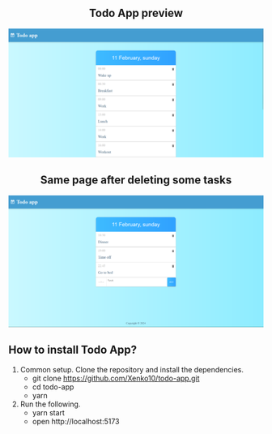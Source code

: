 <div align="center">
    <h2>Todo App preview</h2>
<img src="./img/todo_app.png" alt="Todo App preview">
    <h2>Same page after deleting some tasks</h2>
<img src="./img/after_deleting_tasks.png" alt="Todo App after deleting some tasks">
</div>

## How to install Todo App?

1. Common setup. Clone the repository and install the dependencies.
   - git clone https://github.com/Xenko10/todo-app.git
   - cd todo-app
   - yarn
2. Run the following.
   - yarn start
   - open http://localhost:5173

